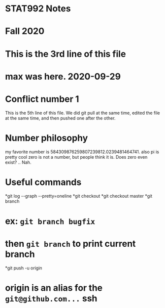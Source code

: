 # STAT992 Notes
# Fall 2020
# This is the 3rd line of this file
# max was here. 2020-09-29
# Conflict number 1
This is the 5th line of this file.
We did git pull at the same time, edited the file at the same time,
and then pushed one after the other.
# Number philosophy
my favorite number is 584309876259807239812.0239481464741.
also pi is pretty cool
zero is not a number, but people think it is. Does zero even exist?
..
Nah. 

# Useful commands
*git log --graph --pretty=oneline
*git checkout
*git checkout master
*git branch
# ex: `git branch bugfix`
# then `git branch` to print current branch
*git push -u origin 
# origin is an alias for the `git@github.com...` ssh
